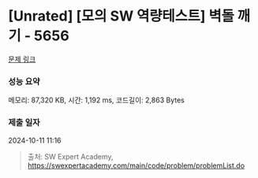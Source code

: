 # [Unrated] [모의 SW 역량테스트] 벽돌 깨기 - 5656 

[문제 링크](https://swexpertacademy.com/main/code/problem/problemDetail.do?contestProbId=AWXRQm6qfL0DFAUo) 

### 성능 요약

메모리: 87,320 KB, 시간: 1,192 ms, 코드길이: 2,863 Bytes

### 제출 일자

2024-10-11 11:16



> 출처: SW Expert Academy, https://swexpertacademy.com/main/code/problem/problemList.do